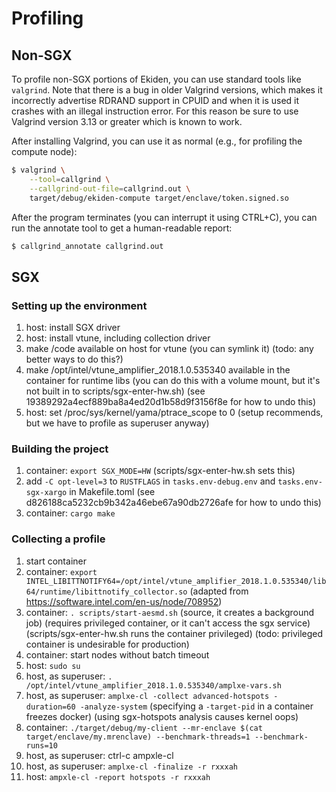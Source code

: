 # Profiling

## Non-SGX

To profile non-SGX portions of Ekiden, you can use standard tools like `valgrind`. Note that there
is a bug in older Valgrind versions, which makes it incorrectly advertise RDRAND support in CPUID
and when it is used it crashes with an illegal instruction error. For this reason be sure to use
Valgrind version 3.13 or greater which is known to work.

After installing Valgrind, you can use it as normal (e.g., for profiling the compute node):
```bash
$ valgrind \
    --tool=callgrind \
    --callgrind-out-file=callgrind.out \
    target/debug/ekiden-compute target/enclave/token.signed.so
```

After the program terminates (you can interrupt it using CTRL+C), you can run the annotate tool
to get a human-readable report:
```bash
$ callgrind_annotate callgrind.out
```

## SGX

### Setting up the environment
1. host: install SGX driver
1. host: install vtune, including collection driver
1. make /code available on host for vtune
   (you can symlink it)
   (todo: any better ways to do this?)
1. make /opt/intel/vtune_amplifier_2018.1.0.535340 available in the container for runtime libs
   (you can do this with a volume mount, but it's not built in to scripts/sgx-enter-hw.sh)
   (see 19389292a4ecf889ba8a4ed20d1b58d9f3156f8e for how to undo this)
1. host: set /proc/sys/kernel/yama/ptrace_scope to 0
   (setup recommends, but we have to profile as superuser anyway)

### Building the project
1. container: `export SGX_MODE=HW`
   (scripts/sgx-enter-hw.sh sets this)
1. add `-C opt-level=3` to `RUSTFLAGS` in `tasks.env-debug.env` and `tasks.env-sgx-xargo` in Makefile.toml
   (see d826188ca5232cb9b342a46ebe67a90db2726afe for how to undo this)
1. container: `cargo make`

### Collecting a profile
1. start container
1. container: `export INTEL_LIBITTNOTIFY64=/opt/intel/vtune_amplifier_2018.1.0.535340/lib64/runtime/libittnotify_collector.so`
   (adapted from https://software.intel.com/en-us/node/708952)
1. container: `. scripts/start-aesmd.sh`
   (source, it creates a background job)
   (requires privileged container, or it can't access the sgx service)
   (scripts/sgx-enter-hw.sh runs the container privileged)
   (todo: privileged container is undesirable for production)
1. container: start nodes without batch timeout
1. host: `sudo su`
1. host, as superuser: `. /opt/intel/vtune_amplifier_2018.1.0.535340/amplxe-vars.sh`
1. host, as superuser: `amplxe-cl -collect advanced-hotspots -duration=60 -analyze-system`
   (specifying a `-target-pid` in a container freezes docker)
   (using sgx-hotspots analysis causes kernel oops)
1. container: `./target/debug/my-client --mr-enclave $(cat target/enclave/my.mrenclave) --benchmark-threads=1 --benchmark-runs=10`
1. host, as superuser: ctrl-c ampxle-cl
1. host, as superuser: `amplxe-cl -finalize -r rxxxah`
1. host: `ampxle-cl -report hotspots -r rxxxah`
